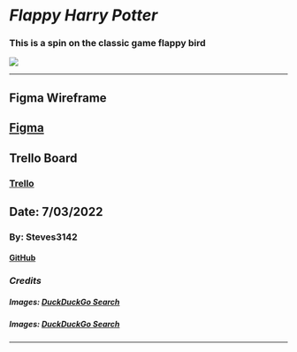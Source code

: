 # ***Flappy Harry Potter***
### This is a spin on the classic game flappy bird
![](https://i.etsystatic.com/30347444/r/il/bf1cdb/3184155298/il_fullxfull.3184155298_2ipz.jpg) 
***


## Figma Wireframe ##
## [Figma](https://www.figma.com/file/uShfOQwFtMyl6LzNc6gGo0/Flappy-Bird?node-id=0%3A3)

## Trello Board ##
### [Trello](https://trello.com/invite/b/zjYGCIqb/b680a17e61ea675bfa4c2d83e554b105/unit-1-project-prompt)

## Date: 7/03/2022

### By: Steves3142

#### [GitHub](https://github.com/steves3142)

### ***Credits***

##### Images: [DuckDuckGo Search](https://th.bing.com/th/id/OIP.kU0IETUqvl8C-_wuglGx-gHaQC?pid=ImgDet&rs=1)

##### Images: [DuckDuckGo Search](https://i.etsystatic.com/30347444/r/il/bf1cdb/3184155298/il_fullxfull.3184155298_2ipz.jpg)

***
